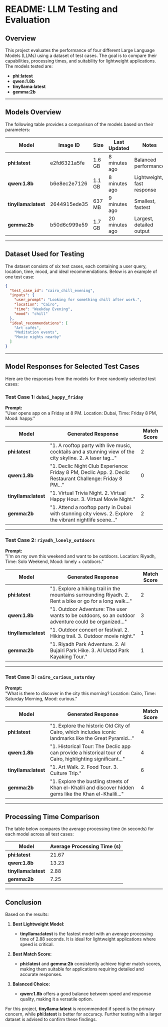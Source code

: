 # README: LLM Testing and Evaluation

## Overview

This project evaluates the performance of four different Large Language Models (LLMs) using a dataset of test cases. The goal is to compare their capabilities, processing times, and suitability for lightweight applications. The models tested are:

- **phi:latest**  
- **qwen:1.8b**  
- **tinyllama:latest**  
- **gemma:2b**

---

## Models Overview

The following table provides a comparison of the models based on their parameters:

| **Model**         | **Image ID**      | **Size** | **Last Updated** | **Notes**                  |
|--------------------|-------------------|----------|------------------|----------------------------|
| **phi:latest**     | e2fd6321a5fe     | 1.6 GB   | 8 minutes ago    | Balanced performance       |
| **qwen:1.8b**      | b6e8ec2e7126     | 1.1 GB   | 8 minutes ago    | Lightweight, fast response |
| **tinyllama:latest** | 2644915ede35   | 637 MB   | 9 minutes ago    | Smallest, fastest          |
| **gemma:2b**       | b50d6c999e59     | 1.7 GB   | 20 minutes ago   | Largest, detailed output   |

---

## Dataset Used for Testing

The dataset consists of six test cases, each containing a user query, location, time, mood, and ideal recommendations. Below is an example of one test case:

```json
{
  "test_case_id": "cairo_chill_evening",
  "inputs": {
    "user_prompt": "Looking for something chill after work.",
    "location": "Cairo",
    "time": "Weekday Evening",
    "mood": "chill"
  },
  "ideal_recommendations": [
    "Art cafés",
    "Meditation events",
    "Movie nights nearby"
  ]
}
```

---

## Model Responses for Selected Test Cases

Here are the responses from the models for three randomly selected test cases:

### Test Case 1: `dubai_happy_friday`

**Prompt:**  
"User opens app on a Friday at 8 PM. Location: Dubai, Time: Friday 8 PM, Mood: happy."

| **Model**         | **Generated Response**                                                                                     | **Match Score** |
|--------------------|-----------------------------------------------------------------------------------------------------------|-----------------|
| **phi:latest**     | "1. A rooftop party with live music, cocktails and a stunning view of the city skyline. 2. A laser tag..." | 2               |
| **qwen:1.8b**      | "1. Declic Night Club Experience: Friday 8 PM, Declic App. 2. Declic Restaurant Challenge: Friday 8 PM..." | 0               |
| **tinyllama:latest** | "1. Virtual Trivia Night. 2. Virtual Happy Hour. 3. Virtual Movie Night."                                | 2               |
| **gemma:2b**       | "1. Attend a rooftop party in Dubai with stunning city views. 2. Explore the vibrant nightlife scene..."   | 2               |

---

### Test Case 2: `riyadh_lonely_outdoors`

**Prompt:**  
"I'm on my own this weekend and want to be outdoors. Location: Riyadh, Time: Solo Weekend, Mood: lonely + outdoors."

| **Model**         | **Generated Response**                                                                                     | **Match Score** |
|--------------------|-----------------------------------------------------------------------------------------------------------|-----------------|
| **phi:latest**     | "1. Explore a hiking trail in the mountains surrounding Riyadh. 2. Rent a bike or go for a long walk..."   | 2               |
| **qwen:1.8b**      | "1. Outdoor Adventure: The user wants to be outdoors, so an outdoor adventure could be organized..."       | 3               |
| **tinyllama:latest** | "1. Outdoor concert or festival. 2. Hiking trail. 3. Outdoor movie night."                               | 1               |
| **gemma:2b**       | "1. Riyadh Park Adventure. 2. Al Bujairi Park Hike. 3. Al Ustad Park Kayaking Tour."                       | 1               |

---

### Test Case 3: `cairo_curious_saturday`

**Prompt:**  
"What is there to discover in the city this morning? Location: Cairo, Time: Saturday Morning, Mood: curious."

| **Model**         | **Generated Response**                                                                                     | **Match Score** |
|--------------------|-----------------------------------------------------------------------------------------------------------|-----------------|
| **phi:latest**     | "1. Explore the historic Old City of Cairo, which includes iconic landmarks like the Great Pyramid..."     | 4               |
| **qwen:1.8b**      | "1. Historical Tour: The Declic app can provide a historical tour of Cairo, highlighting significant..."   | 4               |
| **tinyllama:latest** | "1. Art Walk. 2. Food Tour. 3. Culture Trip."                                                            | 6               |
| **gemma:2b**       | "1. Explore the bustling streets of Khan el-Khalili and discover hidden gems like the Khan el-Khalili..." | 4               |

---

## Processing Time Comparison

The table below compares the average processing time (in seconds) for each model across all test cases:

| **Model**         | **Average Processing Time (s)** |
|--------------------|---------------------------------|
| **phi:latest**     | 21.67                          |
| **qwen:1.8b**      | 13.23                          |
| **tinyllama:latest** | 2.88                          |
| **gemma:2b**       | 7.25                           |

---

## Conclusion

Based on the results:

1. **Best Lightweight Model:**  
   - **tinyllama:latest** is the fastest model with an average processing time of 2.88 seconds. It is ideal for lightweight applications where speed is critical.

2. **Best Match Score:**  
   - **phi:latest** and **gemma:2b** consistently achieve higher match scores, making them suitable for applications requiring detailed and accurate responses.

3. **Balanced Choice:**  
   - **qwen:1.8b** offers a good balance between speed and response quality, making it a versatile option.

For this project, **tinyllama:latest** is recommended if speed is the primary concern, while **phi:latest** is better for accuracy. Further testing with a larger dataset is advised to confirm these findings.
